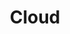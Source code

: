 ---
widget: portfolio
headless: true
weight: 20
title: 'Cloud'
subtitle: ''

content:
  page_type: project
  filter_default: 0
  filter_button:
    - name: Cloud
      tag: Cloud

design:
  columns: '1'
  view: card_custom_2
  flip_alt_rows: false
  background: {}
  spacing: {padding: [0, 0, "60px", 0]}
---